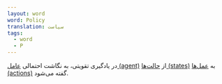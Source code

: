 ```yaml
---
layout: word
word: Policy
translation: سیاست
tags:
  - word
  - P
---
```

در یادگیری تقویتی، به نگاشت احتمالی [عامل (agent)](/A/agent/) از [حالت‌ها (states)](/S/state/) به [](/A/action/)[عمل‌ها (actions)](/A/action) گفته می‌شود.